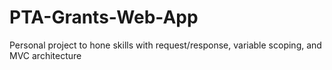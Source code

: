 # PTA-Grants-Web-App
Personal project to hone skills with request/response, variable scoping, and MVC architecture
